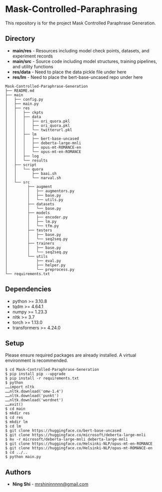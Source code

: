 # Mask-Controlled-Paraphrasing

This repository is for the project Mask Controlled Paraphrase Generation.

## Directory
+ **main/res** - Resources including model check points, datasets, and experiment records
+ **main/src** - Source code including model structures, training pipelines, and utility functions
+ **res/data** - Need to place the data pickle file under here
+ **res/lm** - Need to place the bert-base-uncased repo under here
```
Mask-Controlled-Paraphrase-Generation
├── README.md
├── main
│   ├── config.py
│   ├── main.py
│   ├── res
│   │   ├── ckpts
│   │   ├── data
│   │   │   ├── ori_quora.pkl
│   │   │   ├── ori_quora.pkl
│   │   │   └── twitterurl.pkl
│   │   ├── lm
│   │   │   ├── bert-base-uncased
│   │   │   ├── deberta-large-mnli
│   │   │   ├── opus-mt-ROMANCE-en
│   │   │   └── opus-mt-en-ROMANCE
│   │   ├── log
│   │   └── results
│   ├── script
│   │   └── quora
│   │       ├── baai.sh
│   │       └── narval.sh
│   └── src
│         ├── augment
│         │   ├── augmentors.py
│         │   ├── base.py
│         │   └── utils.py
│         ├── datasets
│         │   └── base.py
│         ├── models
│         │   ├── encoder.py
│         │   ├── lm.py
│         │   └── tfm.py
│         ├── testers
│         │   ├── base.py
│         │   └── seq2seq.py
│         ├── trainers
│         │   ├── base.py
│         │   └── seq2seq.py
│         └── utils
│             ├── eval.py
│             ├── helper.py
│             └── preprocess.py
└── requirements.txt
```

## Dependencies
+ python >= 3.10.8
+ tqdm >= 4.64.1
+ numpy >= 1.23.3
+ nltk >= 3.7
+ torch >= 1.13.0
+ transformers >= 4.24.0

## Setup
Please ensure required packages are already installed. A virtual environment is recommended.
```
$ cd Mask-Controlled-Paraphrase-Generation
$ pip install pip --upgrade
$ pip install -r requirements.txt
$ python
……import nltk
……nltk.download('omw-1.4')
……nltk.download('punkt')
……nltk.download('wordnet')
……exit()
$ cd main
$ mkdir res
$ cd res
$ mkdir lm
$ cd lm
$ git clone https://huggingface.co/bert-base-uncased
$ git clone https://huggingface.co/microsoft/deberta-large-mnli
$ mv -r microsoft/deberta-large-mnli deberta-large-mnli
$ git clone https://huggingface.co/Helsinki-NLP/opus-mt-en-ROMANCE
$ git clone https://huggingface.co/Helsinki-NLP/opus-mt-ROMANCE-en
$ cd ../..
$ python main.py
```

## Authors
* **Ning Shi** - mrshininnnnn@gmail.com
